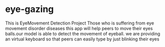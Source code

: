 # eye-gazing

This is EyeMovement Detection Project
Those who is suffering from eye movement disorder diseases this app will help peers to move their eyes balls.our model is able to detect the movement of eyeball. we are providing an virtual keyboard so that peers can easily type by just blinking their eyes
